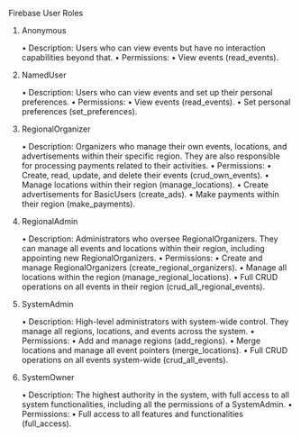 Firebase User Roles

1. Anonymous

   • Description: Users who can view events but have no interaction capabilities beyond that.
   • Permissions:
   • View events (read_events).

2. NamedUser

   • Description: Users who can view events and set up their personal preferences.
   • Permissions:
   • View events (read_events).
   • Set personal preferences (set_preferences).

3. RegionalOrganizer

   • Description: Organizers who manage their own events, locations, and advertisements within their specific region. They are also responsible for processing payments related to their activities.
   • Permissions:
   • Create, read, update, and delete their events (crud_own_events).
   • Manage locations within their region (manage_locations).
   • Create advertisements for BasicUsers (create_ads).
   • Make payments within their region (make_payments).

4. RegionalAdmin

   • Description: Administrators who oversee RegionalOrganizers. They can manage all events and locations within their region, including appointing new RegionalOrganizers.
   • Permissions:
   • Create and manage RegionalOrganizers (create_regional_organizers).
   • Manage all locations within the region (manage_regional_locations).
   • Full CRUD operations on all events in their region (crud_all_regional_events).

5. SystemAdmin

   • Description: High-level administrators with system-wide control. They manage all regions, locations, and events across the system.
   • Permissions:
   • Add and manage regions (add_regions).
   • Merge locations and manage all event pointers (merge_locations).
   • Full CRUD operations on all events system-wide (crud_all_events).

6. SystemOwner

   • Description: The highest authority in the system, with full access to all system functionalities, including all the permissions of a SystemAdmin.
   • Permissions:
   • Full access to all features and functionalities (full_access).
